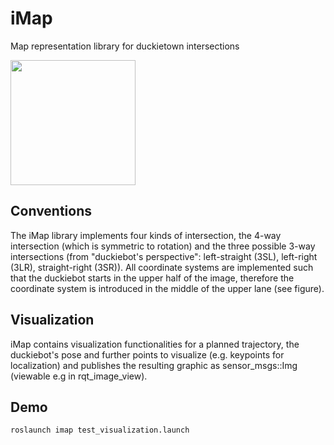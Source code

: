 # iMap

Map representation library for duckietown intersections 

<img src="documentation/imap_example.png" alt="" style="width: 200px;"/>

## Conventions

The iMap library implements four kinds of intersection, the 4-way intersection (which is symmetric to rotation) and the three possible 3-way intersections (from "duckiebot's perspective": left-straight (3SL), left-right (3LR), straight-right (3SR)). All coordinate systems are implemented such that the duckiebot starts in the upper half of the image, therefore the coordinate system is introduced in the middle of the upper lane (see figure). 

## Visualization

iMap contains visualization functionalities for a planned trajectory, the duckiebot's pose and further points to visualize (e.g. keypoints for localization) and publishes the resulting graphic as sensor_msgs::Img (viewable e.g in rqt_image_view). 

## Demo

```
roslaunch imap test_visualization.launch
```
